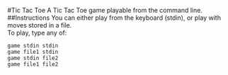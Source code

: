 #Tic Tac Toe
A Tic Tac Toe game playable from the command line.
##Instructions
You can either play from the keyboard (stdin), or play with moves stored in a file.    
To play, type any of:
```
game stdin stdin
game file1 stdin
game stdin file2
game file1 file2
```
